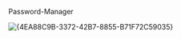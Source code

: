 ﻿Password-Manager

 ![{4EA88C9B-3372-42B7-8855-B71F72C59035}](https://github.com/user-attachments/assets/2ecb99cf-cc7c-4da9-ba1b-7234955cb7ff)

